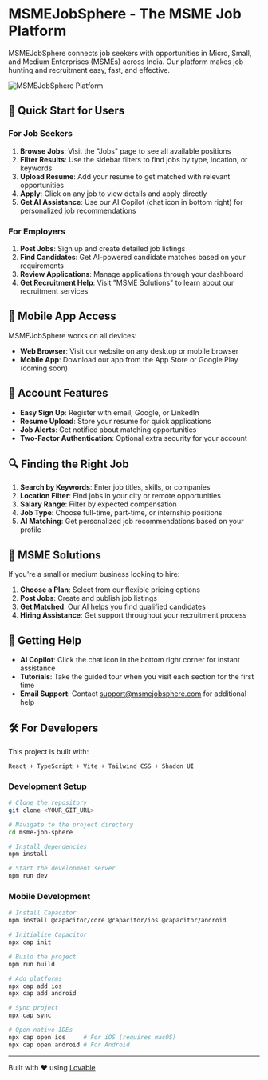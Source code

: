 
# MSMEJobSphere - The MSME Job Platform

MSMEJobSphere connects job seekers with opportunities in Micro, Small, and Medium Enterprises (MSMEs) across India. Our platform makes job hunting and recruitment easy, fast, and effective.

![MSMEJobSphere Platform](https://placeholder.pics/svg/800x400/DEDEDE/555555/MSME%20Job%20Sphere)

## 🚀 Quick Start for Users

### For Job Seekers

1. **Browse Jobs**: Visit the "Jobs" page to see all available positions
2. **Filter Results**: Use the sidebar filters to find jobs by type, location, or keywords
3. **Upload Resume**: Add your resume to get matched with relevant opportunities
4. **Apply**: Click on any job to view details and apply directly
5. **Get AI Assistance**: Use our AI Copilot (chat icon in bottom right) for personalized job recommendations

### For Employers

1. **Post Jobs**: Sign up and create detailed job listings
2. **Find Candidates**: Get AI-powered candidate matches based on your requirements
3. **Review Applications**: Manage applications through your dashboard
4. **Get Recruitment Help**: Visit "MSME Solutions" to learn about our recruitment services

## 📱 Mobile App Access

MSMEJobSphere works on all devices:

- **Web Browser**: Visit our website on any desktop or mobile browser
- **Mobile App**: Download our app from the App Store or Google Play (coming soon)

## 🔐 Account Features

- **Easy Sign Up**: Register with email, Google, or LinkedIn
- **Resume Upload**: Store your resume for quick applications
- **Job Alerts**: Get notified about matching opportunities
- **Two-Factor Authentication**: Optional extra security for your account

## 🔍 Finding the Right Job

1. **Search by Keywords**: Enter job titles, skills, or companies
2. **Location Filter**: Find jobs in your city or remote opportunities
3. **Salary Range**: Filter by expected compensation
4. **Job Type**: Choose full-time, part-time, or internship positions
5. **AI Matching**: Get personalized job recommendations based on your profile

## 💼 MSME Solutions

If you're a small or medium business looking to hire:

1. **Choose a Plan**: Select from our flexible pricing options
2. **Post Jobs**: Create and publish job listings
3. **Get Matched**: Our AI helps you find qualified candidates
4. **Hiring Assistance**: Get support throughout your recruitment process

## 💬 Getting Help

- **AI Copilot**: Click the chat icon in the bottom right corner for instant assistance
- **Tutorials**: Take the guided tour when you visit each section for the first time
- **Email Support**: Contact support@msmejobsphere.com for additional help

## 🛠️ For Developers

This project is built with:

```
React + TypeScript + Vite + Tailwind CSS + Shadcn UI
```

### Development Setup

```sh
# Clone the repository
git clone <YOUR_GIT_URL>

# Navigate to the project directory
cd msme-job-sphere

# Install dependencies
npm install

# Start the development server
npm run dev
```

### Mobile Development

```sh
# Install Capacitor
npm install @capacitor/core @capacitor/ios @capacitor/android

# Initialize Capacitor
npx cap init

# Build the project
npm run build

# Add platforms
npx cap add ios
npx cap add android

# Sync project
npx cap sync

# Open native IDEs
npx cap open ios     # For iOS (requires macOS)
npx cap open android # For Android
```

---

Built with ❤️ using [Lovable](https://lovable.dev)
